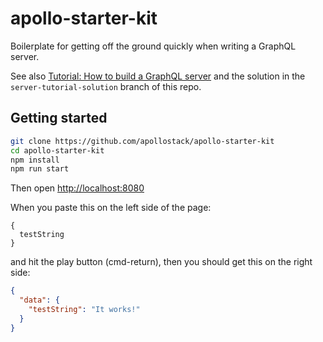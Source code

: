 # apollo-starter-kit

Boilerplate for getting off the ground quickly when writing a GraphQL server.

See also [Tutorial: How to build a GraphQL server](https://medium.com/apollo-stack/tutorial-building-a-graphql-server-cddaa023c035#.wy5h1htxs) and the solution in the `server-tutorial-solution` branch of this repo.

## Getting started

```sh
git clone https://github.com/apollostack/apollo-starter-kit
cd apollo-starter-kit
npm install
npm run start
```

Then open [http://localhost:8080](http://localhost:8080)

When you paste this on the left side of the page:

```
{
  testString
}
```

and hit the play button (cmd-return), then you should get this on the right side:

```json
{
  "data": {
    "testString": "It works!"
  }
}
```  
